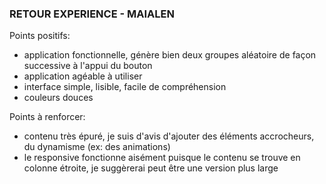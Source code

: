 ### RETOUR EXPERIENCE - MAIALEN

Points positifs:
- application fonctionnelle, génère bien deux groupes aléatoire de façon successive à l'appui du bouton
- application agéable à utiliser
- interface simple, lisible, facile de compréhension
- couleurs douces


Points à renforcer:
- contenu très épuré, je suis d'avis d'ajouter des éléments accrocheurs, du dynamisme (ex: des animations)
- le responsive fonctionne aisément puisque le contenu se trouve en colonne étroite, je suggèrerai peut être une version plus large
